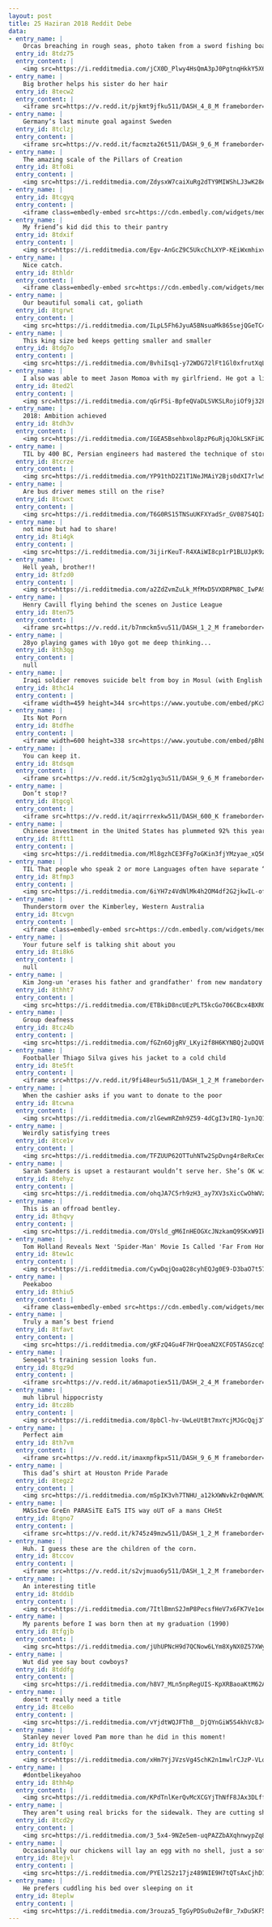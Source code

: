 ```yaml
---
layout: post
title: 25 Haziran 2018 Reddit Debe
data:
- entry_name: |
    Orcas breaching in rough seas, photo taken from a sword fishing boat off the coast of Nova Scotia
  entry_id: 8tdz75
  entry_content: |
    <img src=https://i.redditmedia.com/jCX0D_Plwy4HsQmA3pJ0PgtnqHkkY5X6QAtLD-vujhY.jpg?s=1242fed12ecff81ef95d4ceda1e10099 frameborder=0>
- entry_name: |
    Big brother helps his sister do her hair
  entry_id: 8tecw2
  entry_content: |
    <iframe src=https://v.redd.it/pjkmt9jfku511/DASH_4_8_M frameborder=0></iframe>
- entry_name: |
    Germany‘s last minute goal against Sweden
  entry_id: 8tclzj
  entry_content: |
    <iframe src=https://v.redd.it/facmzta26t511/DASH_9_6_M frameborder=0></iframe>
- entry_name: |
    The amazing scale of the Pillars of Creation
  entry_id: 8tfo8i
  entry_content: |
    <img src=https://i.redditmedia.com/ZdysxW7caiXuRg2dTY9MIWShLJ3wK28echoFT6mHetU.png?s=efa5bc438b94f8e3269f97a451270155 frameborder=0>
- entry_name: |
  entry_id: 8tcgyq
  entry_content: |
    <iframe class=embedly-embed src=https://cdn.embedly.com/widgets/media.html?src=https%3A%2F%2Fwww.clippituser.tv%2Fc%2Ftwitter%2Fkaqqxn&url=https%3A%2F%2Fwww.clippituser.tv%2Fc%2Fkaqqxn&image=https%3A%2F%2Fclips.clippit.tv%2Fkaqqxn%2Fthumbnail_share.jpg&key=522baf40bd3911e08d854040d3dc5c07&type=text%2Fhtml&schema=clippituser width=600 height=337 scrolling=no frameborder=0 allowfullscreen></iframe>
- entry_name: |
    My friend’s kid did this to their pantry
  entry_id: 8tdxif
  entry_content: |
    <img src=https://i.redditmedia.com/Egv-AnGcZ9C5UkcChLXYP-KEiWxmhixvEQHmHCPTq_U.jpg?s=f00b153afa00b00a9e8d0e3594a4c5a1 frameborder=0>
- entry_name: |
    Nice catch.
  entry_id: 8thldr
  entry_content: |
    <iframe class=embedly-embed src=https://cdn.embedly.com/widgets/media.html?src=https%3A%2F%2Fgfycat.com%2Fifr%2FAbandonedVainAttwatersprairiechicken&url=https%3A%2F%2Fgfycat.com%2FAbandonedVainAttwatersprairiechicken&image=https%3A%2F%2Fthumbs.gfycat.com%2FAbandonedVainAttwatersprairiechicken-size_restricted.gif&key=2aa3c4d5f3de4f5b9120b660ad850dc9&type=text%2Fhtml&schema=gfycat width=600 height=1079 scrolling=no frameborder=0 allowfullscreen></iframe>
- entry_name: |
    Our beautiful somali cat, goliath
  entry_id: 8tgrwt
  entry_content: |
    <img src=https://i.redditmedia.com/ILpL5Fh6JyuA5BNsuaMk865sejQGeTC4HR7vXctAZnA.jpg?s=90229c510dde26b3ee171a2ae144631f frameborder=0>
- entry_name: |
    This king size bed keeps getting smaller and smaller
  entry_id: 8tdg7o
  entry_content: |
    <img src=https://i.redditmedia.com/BvhiIsq1-y72WDG72lFt1Gl0xfrutXqLXNn8WItlmzc.jpg?s=8eac928d89594ced43585b4a5aa59865 frameborder=0>
- entry_name: |
    I also was able to meet Jason Momoa with my girlfriend. He got a little too close to her
  entry_id: 8ted2l
  entry_content: |
    <img src=https://i.redditmedia.com/qGrFSi-BpfeQVaDLSVKSLRojiOf9j32FE15HydF1G18.jpg?s=586a178d1f2dd540d3b2330a7d93c9aa frameborder=0>
- entry_name: |
    2018: Ambition achieved
  entry_id: 8tdh3v
  entry_content: |
    <img src=https://i.redditmedia.com/IGEA5Bsehbxol8pzP6uRjqJOkLSKFiH2MqpUMcLzHQQ.jpg?s=a8fc6eab530885f03379beb78a2306b4 frameborder=0>
- entry_name: |
    TIL by 400 BC, Persian engineers had mastered the technique of storing ice in the middle of summer in the desert.
  entry_id: 8tcrze
  entry_content: |
    <img src=https://i.redditmedia.com/YP91thD2Z1T1NeJMAiY2Bjs0dXI7rlwSQf9FbDEzd8o.jpg?s=edad5c7587136dd46c4895536a44a415 frameborder=0>
- entry_name: |
    Are bus driver memes still on the rise?
  entry_id: 8tcwxt
  entry_content: |
    <img src=https://i.redditmedia.com/T6G0RS15TNSuUKFXYadSr_GV087S4QIxAEnnxhqoOFE.jpg?s=3821da86384cc43b6c9c937c3f6091fe frameborder=0>
- entry_name: |
    not mine but had to share!
  entry_id: 8ti4gk
  entry_content: |
    <img src=https://i.redditmedia.com/3ijirKeuT-R4XAiWI8cp1rP1BLUJpK9zIzzIbEHEyXs.jpg?s=1bdec384a0d5f42429a69b265c517d50 frameborder=0>
- entry_name: |
    Hell yeah, brother!!
  entry_id: 8tfzd0
  entry_content: |
    <img src=https://i.redditmedia.com/a2ZdZvmZuLk_MfMxD5VXDRPN8C_IwPA9UsF8zLUKWLA.jpg?s=78d56e3e8481811e0d8e009585a9fdc9 frameborder=0>
- entry_name: |
    Henry Cavill flying behind the scenes on Justice League
  entry_id: 8ten75
  entry_content: |
    <iframe src=https://v.redd.it/b7nmckm5vu511/DASH_1_2_M frameborder=0></iframe>
- entry_name: |
    28yo playing games with 10yo got me deep thinking...
  entry_id: 8th3qg
  entry_content: |
    null
- entry_name: |
    Iraqi soldier removes suicide belt from boy in Mosul (with English subtitles)
  entry_id: 8thc14
  entry_content: |
    <iframe width=459 height=344 src=https://www.youtube.com/embed/pKcXx4PxGvE?feature=oembed&enablejsapi=1 frameborder=0 allow=autoplay; encrypted-media allowfullscreen></iframe>
- entry_name: |
    Its Not Porn
  entry_id: 8tdfhe
  entry_content: |
    <iframe width=600 height=338 src=https://www.youtube.com/embed/pBhLI3NqnaQ?feature=oembed&enablejsapi=1 frameborder=0 allow=autoplay; encrypted-media allowfullscreen></iframe>
- entry_name: |
    You can keep it.
  entry_id: 8tdsqm
  entry_content: |
    <iframe src=https://v.redd.it/5cm2g1yq3u511/DASH_9_6_M frameborder=0></iframe>
- entry_name: |
    Don’t stop!?
  entry_id: 8tgcgl
  entry_content: |
    <iframe src=https://v.redd.it/aqirrrexkw511/DASH_600_K frameborder=0></iframe>
- entry_name: |
    Chinese investment in the United States has plummeted 92% this year
  entry_id: 8tftt1
  entry_content: |
    <img src=https://i.redditmedia.com/Ml8gzhCE3FFg7oGKin3fjYMzyae_xQ56e-4Y0BuIKDg.jpg?s=1a1a843199d1eb5087b26c34de0d584e frameborder=0>
- entry_name: |
    TIL That people who speak 2 or more Languages often have separate “Assigned” Personalities for those Languages.
  entry_id: 8tfmp3
  entry_content: |
    <img src=https://i.redditmedia.com/6iYH7z4VdNlMk4h2OM4df2G2jkwIL-ofDki78-2mXOc.jpg?s=e892aa0d0e5c18d2866397cc3182fc3b frameborder=0>
- entry_name: |
    Thunderstorm over the Kimberley, Western Australia
  entry_id: 8tcvgn
  entry_content: |
    <iframe class=embedly-embed src=https://cdn.embedly.com/widgets/media.html?src=https%3A%2F%2Fgfycat.com%2Fifr%2FHeartyDeadlyFruitbat&url=https%3A%2F%2Fgfycat.com%2FHeartyDeadlyFruitbat&image=https%3A%2F%2Fthumbs.gfycat.com%2FHeartyDeadlyFruitbat-size_restricted.gif&key=522baf40bd3911e08d854040d3dc5c07&type=text%2Fhtml&schema=gfycat width=600 height=338 scrolling=no frameborder=0 allowfullscreen></iframe>
- entry_name: |
    Your future self is talking shit about you
  entry_id: 8ti8k6
  entry_content: |
    null
- entry_name: |
    Kim Jong-un 'erases his father and grandfather' from new mandatory national oath
  entry_id: 8thht7
  entry_content: |
    <img src=https://i.redditmedia.com/ETBkiD8ncUEzPLT5kcGo706CBcx4BXRQJdGI8lNbeQg.jpg?s=23c7b597f6ee7ce0aa4c2060580a11fd frameborder=0>
- entry_name: |
    Group deafness
  entry_id: 8tcz4b
  entry_content: |
    <img src=https://i.redditmedia.com/fGZn6OjgRV_LKyi2f8H6KYNBQj2uDQVBmCl2gkroIms.png?s=5f0cda14acbdac45def9392ad5331ab1 frameborder=0>
- entry_name: |
    Footballer Thiago Silva gives his jacket to a cold child
  entry_id: 8te5ft
  entry_content: |
    <iframe src=https://v.redd.it/9fi48eur5u511/DASH_1_2_M frameborder=0></iframe>
- entry_name: |
    When the cashier asks if you want to donate to the poor
  entry_id: 8tcwna
  entry_content: |
    <img src=https://i.redditmedia.com/zlGewmRZmh9Z59-4dCgI3vIRQ-1ynJQ1NiB-ckd8s4Q.jpg?s=ed0c01cd584f818fea794ded66337dff frameborder=0>
- entry_name: |
    Weirdly satisfying trees
  entry_id: 8tce1v
  entry_content: |
    <img src=https://i.redditmedia.com/TFZUUP62OTTuhNTw2SpDvng4r8eRxCed47lBx4AwkZo.jpg?s=d6511957571030c4e8cddc274d3c89eb frameborder=0>
- entry_name: |
    Sarah Sanders is upset a restaurant wouldn’t serve her. She’s OK with it happening to gays
  entry_id: 8tehyz
  entry_content: |
    <img src=https://i.redditmedia.com/ohqJA7C5rh9zH3_ay7XV3sXicCwOhWVzWaYHW_3uLn8.jpg?s=a75bdf4489ac991399aff5b55cf54008 frameborder=0>
- entry_name: |
    This is an offroad bentley.
  entry_id: 8thqvy
  entry_content: |
    <img src=https://i.redditmedia.com/OYsld_gM6InHEOGXcJNzkamQ9SKxW9IkPXPrssdmWng.jpg?s=5e8949bb93a60939ff85a8bdebb12f39 frameborder=0>
- entry_name: |
    Tom Holland Reveals Next 'Spider-Man' Movie Is Called 'Far From Home'
  entry_id: 8tew1c
  entry_content: |
    <img src=https://i.redditmedia.com/CywDqjQoaQ28cyhEQJg0E9-D3baO7t57-VA6Pvenwb0.jpg?s=e1fbeaf274ae2edc0ee261811c4831f8 frameborder=0>
- entry_name: |
    Peekaboo
  entry_id: 8thiu5
  entry_content: |
    <iframe class=embedly-embed src=https://cdn.embedly.com/widgets/media.html?src=https%3A%2F%2Fgfycat.com%2Fifr%2FFancyTalkativeHedgehog&url=https%3A%2F%2Fgfycat.com%2FFancyTalkativeHedgehog&image=https%3A%2F%2Fthumbs.gfycat.com%2FFancyTalkativeHedgehog-size_restricted.gif&key=2aa3c4d5f3de4f5b9120b660ad850dc9&type=text%2Fhtml&schema=gfycat width=600 height=338 scrolling=no frameborder=0 allowfullscreen></iframe>
- entry_name: |
    Truly a man’s best friend
  entry_id: 8tfavt
  entry_content: |
    <img src=https://i.redditmedia.com/gKFzQ4Gu4F7HrQoeaN2XCFO5TASGzcq5Mm5IgvBkJUE.jpg?s=162ff5955d6a4788b9628b0739f9e920 frameborder=0>
- entry_name: |
    Senegal's training session looks fun.
  entry_id: 8tgz9d
  entry_content: |
    <iframe src=https://v.redd.it/a6mapotiex511/DASH_2_4_M frameborder=0></iframe>
- entry_name: |
    muh librul hippocristy
  entry_id: 8tcz8b
  entry_content: |
    <img src=https://i.redditmedia.com/8pbCl-hv-UwLeUtBt7mxYcjMJGcQqj3TqvJ4PU1vYIM.jpg?s=e8ee331222bd81114dcb47131abcb333 frameborder=0>
- entry_name: |
    Perfect aim
  entry_id: 8th7vm
  entry_content: |
    <iframe src=https://v.redd.it/imaxmpfkpx511/DASH_9_6_M frameborder=0></iframe>
- entry_name: |
    This dad’s shirt at Houston Pride Parade
  entry_id: 8tegz2
  entry_content: |
    <img src=https://i.redditmedia.com/mSpIK3vh7TNHU_a12kXWNvkZr0qWWVMJM-6Um8gVtb4.jpg?s=f082d6e990726a611769e4ef19cbe33e frameborder=0>
- entry_name: |
    MASsIve GreEn PARASiTE EaTS ITS way oUT oF a mans CHeSt
  entry_id: 8tgno7
  entry_content: |
    <iframe src=https://v.redd.it/k745z49mzw511/DASH_1_2_M frameborder=0></iframe>
- entry_name: |
    Huh. I guess these are the children of the corn.
  entry_id: 8tccov
  entry_content: |
    <iframe src=https://v.redd.it/s2vjmuao6y511/DASH_1_2_M frameborder=0></iframe>
- entry_name: |
    An interesting title
  entry_id: 8tddib
  entry_content: |
    <img src=https://i.redditmedia.com/7ItlBmnS2JmP8PecsfHeV7x6FK7Ve1oeh6l_ZOMnrAI.jpg?s=7ce817b746ad20e4370ed1f9e39dd6d7 frameborder=0>
- entry_name: |
    My parents before I was born then at my graduation (1990)
  entry_id: 8tfgjb
  entry_content: |
    <img src=https://i.redditmedia.com/jUhUPNcH9d7QCNow6LYm8XyNX0Z57XWy8vlYwk8JIXo.jpg?s=4fa908e832d160d42c4097750ce5ee20 frameborder=0>
- entry_name: |
    Wut did yee say bout cowboys?
  entry_id: 8tddfg
  entry_content: |
    <img src=https://i.redditmedia.com/h8V7_MLn5npRegUIS-KpXRBaoaKtM62APs95lGh7ptk.jpg?s=c933e6d8630c2739cee5198049c0dcc9 frameborder=0>
- entry_name: |
    doesn't really need a title
  entry_id: 8tce8o
  entry_content: |
    <img src=https://i.redditmedia.com/vYjdtWQJFThB__DjQYnGiW5S4khVc8J42r6jnwLC2sw.png?s=1da728d868264b1794480140f5784bf3 frameborder=0>
- entry_name: |
    Stanley never loved Pam more than he did in this moment!
  entry_id: 8tf0yc
  entry_content: |
    <img src=https://i.redditmedia.com/xHm7YjJVzsVg4SchK2n1mwlrCJzP-VLob-8dzbTop1U.jpg?s=7348741f43765540cccb682621aaf1e7 frameborder=0>
- entry_name: |
    #dontbelikeyahoo
  entry_id: 8thh4p
  entry_content: |
    <img src=https://i.redditmedia.com/KPdTnlKerQvMcXCGYjThNfF8JAx3DLfffTVP6oPtTg4.jpg?s=e94db78ef98ae4b47f910db72b2eba9c frameborder=0>
- entry_name: |
    They aren’t using real bricks for the sidewalk. They are cutting shapes into the concrete and painting it.
  entry_id: 8tcd2y
  entry_content: |
    <img src=https://i.redditmedia.com/3_5x4-9NZe5em-uqPAZZbAXqhnwypZq8Arvi3P2AFxs.jpg?s=922219d9155d1a6e9940e8d25ba2f45f frameborder=0>
- entry_name: |
    Occasionally our chickens will lay an egg with no shell, just a soft membrane sack.
  entry_id: 8tejvl
  entry_content: |
    <img src=https://i.redditmedia.com/PYEl2S2z17jz489NIE9H7tQTsAxCjhD1nhQdA3UOeos.jpg?s=10bcbc4b9206395bebbf9895b6afa61e frameborder=0>
- entry_name: |
    He prefers cuddling his bed over sleeping on it
  entry_id: 8teplw
  entry_content: |
    <img src=https://i.redditmedia.com/3rouza5_TgGyPDSu0u2efBr_7xDuSKF5ulwjbdKPCj0.jpg?s=b13fc6c09de55876e37b6c8253ebf8ec frameborder=0>
---
```

